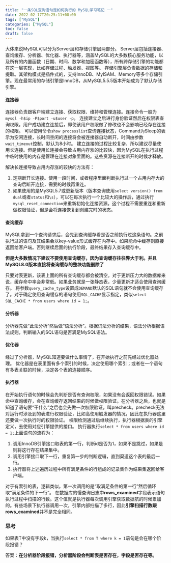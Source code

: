 ```yaml
---
title: "一条SQL查询语句是如何执行的 MySQL学习笔记 一"
date: 2022-02-17T20:25:11+08:00
tags: ["MySQL"]
categories: ["MySQL"]
toc: false
draft: false
---
```


大体来说MySQL可以分为Server层和存储引擎层两部分。
Server层包括连接器、查询缓存、分析器、优化器、执行器等，涵盖MySQL的大多数核心服务功能，以及所有的内置函数（日期、时间、数学和加密函数等），所有跨存储引擎的功能都在这一层实现，比如存储过程、触发器、视图等。
存储引擎层负责数据的存储和提取。其架构模式是插件式的，支持InnoDB、MyISAM、Memory等多个存储引擎。现在最常用的存储引擎是InnoDB，从MySQL5.5.5版本开始成为了默认存储引擎。

#### 连接器
连接器负责跟客户端建立连接、获取权限、维持和管理连接。连接命令一般为`mysql -h$ip -P$port -u$user -p`。
连接建立之后进行身份验证然后在权限表查询权限。用户成功建立连接后，即使该用户权限做了修改也不会影响已经存在连接的权限。
可以使用命令`show processlist`查询连接状态，Command为Sleep的表示为空闲连接，长时间空闲的连接将会被连接器自动断开，时间由参数`wait_timeout`控制，默认为8小时。
建立连接的过程比较复杂，所以建议尽量使用长连接。但是使用长连接会导致占用内存涨的比较快，因为MySQL在执行过程中临时使用的内存是管理在连接对象里面的。这些资源在连接断开的时候才释放。

解决长连接导致占用内存涨的较快的方法有：
1. 定期断开长连接。使用一段时间，或者程序里面判断执行过一个占用内存大的查询后断开连接，需要的时候再重连。
2. 如果使用的是MySQL5.7或更新版本（版本查询使用`select version() from dual`或者`status`和`\s`），可以在每次执行一个比较大的操作后，通过执行`mysql_reset_connection`来重新初始化连接资源。这个过程不需要重连和重新做权限验证，但是会将连接恢复到创建完时的状态。

#### 查询缓存
MySQL拿到一个查询请求后，会先到查询缓存看是否之前执行过这条语句。之前执行过的语句及其结果会以key-value形式缓存在内存中。如果能命中缓存则直接返回给客户端。否则继续后面的执行阶段，最终结果存入查询缓存中。

**但是大多数情况下建议不要使用查询缓存，因为查询缓存往往弊大于利。并且 MySQL8.0版本直接将查询缓存的整块功能删除了**

只要对表更新，该表上面的所有查询缓存都会被清空。对于更新压力大的数据库来说，缓存命中率会非常低。如果业务就是一张静态表，少量更新才适合使用查询缓存。
将参数`query_cache_type`设置成`DEMAND`默认的SQL语句就不会使用查询缓存了。对于确定使用查询缓存的语句使用`SQL_CACHE`显示指定，类似`select SQL_CACHE * from users where id = 1;`。

#### 分析器
分析器先做“此法分析”然后做“语法分析”。根据词法分析的结果，语法分析根据语法规则，判断输入的SQL语句是否满足MySQL语法。

#### 优化器
经过了分析器，MySQL知道要做什么事情了，在开始执行之前先经过优化器处理。
优化器是在表里面有多个索引的时候，决定使用哪个索引；或者在一个语句有多表关联的时候，决定各个表的连接顺序。

#### 执行器
在开始执行语句的时候会先判断是否有查询权限，如果没有会返回权限错误。如果命中查询缓存，会在查询缓存返回结果的时候做权限验证。在分析器之后，也就是知道了语句要“干什么”之后也会先做一次权限验证，叫precheck。precheck无法对运行时涉及到的表进行权限验证，比如高使用触发器的情况，因此在执行器这里还要做一次执行时的权限验证。
权限检测通过后继续执行，执行器根据表的引擎定义，去使用对应引擎提供的接口。
执行器执行`select * from users where id = 1;`上面语句的流程为：

1. 调用InnoDB引擎接口取表的第一行，判断id是否为1，如果不是跳过，如果是则将这行存在结果集中。
2. 调用引擎接口取下一行，重复第一步的判断逻辑，直到渠道这个表的最后一行。
3. 执行器将上述遍历过程中所有满足条件的行组成的记录集作为结果集返回给客户端。

对于有索引的表，逻辑类似。第一次调用的是“取满足条件的第一行”然后循环取“满足条件的下一行”。
在数据库的慢查询日志中**rows_examined**字段表示语句执行过程中扫描的行数。这个值就是执行器每次调用引擎获取数据航的时候累加的。有些场景下执行器调用一次，引擎内部扫描了多行，因此**引擎扫描行数跟rows_examined**并不是完全相同。

### 思考
如果表T中没有字段k，当执行`select * from T where k = 1`语句是会在哪个阶段报错？

答案：**在分析器阶段报错，分析器阶段会判断表是否存在，字段是否存在等。**
